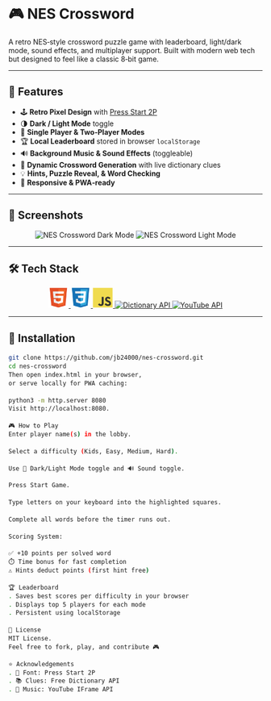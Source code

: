 # 🎮 NES Crossword  

A retro NES‑style crossword puzzle game with leaderboard, light/dark mode, sound effects, and multiplayer support. Built with modern web tech but designed to feel like a classic 8‑bit game.  

---

## 🚀 Features  

- 🕹️ **Retro Pixel Design** with [Press Start 2P](https://fonts.google.com/specimen/Press+Start+2P)  
- 🌗 **Dark / Light Mode** toggle  
- 👥 **Single Player & Two‑Player Modes**  
- 🏆 **Local Leaderboard** stored in browser `localStorage`  
- 🔊 **Background Music & Sound Effects** (toggleable)  
- 🧩 **Dynamic Crossword Generation** with live dictionary clues  
- 💡 **Hints, Puzzle Reveal, & Word Checking**  
- 📱 **Responsive & PWA‑ready**  

---

## 📸 Screenshots  

<p align="center">
  <img src="assets/screenshot-dark.png" alt="NES Crossword Dark Mode" width="45%">
  <img src="assets/screenshot-light.png" alt="NES Crossword Light Mode" width="45%">
</p>  

---

## 🛠️ Tech Stack  

<p align="center">
  <a href="https://developer.mozilla.org/en-US/docs/Web/HTML">
    <img src="https://raw.githubusercontent.com/devicons/devicon/master/icons/html5/html5-original.svg" alt="HTML5" width="40" height="40"/>
  </a>
  <a href="https://developer.mozilla.org/en-US/docs/Web/CSS">
    <img src="https://raw.githubusercontent.com/devicons/devicon/master/icons/css3/css3-original.svg" alt="CSS3" width="40" height="40"/>
  </a>
  <a href="https://developer.mozilla.org/en-US/docs/Web/JavaScript">
    <img src="https://raw.githubusercontent.com/devicons/devicon/master/icons/javascript/javascript-original.svg" alt="JavaScript" width="40" height="40"/>
  </a>
  <a href="https://dictionaryapi.dev/">
    <img src="https://img.icons8.com/?size=100&id=lH1eEc9NMRnw&format=png&color=000000" alt="Dictionary API" width="40" height="40"/>
  </a>
  <a href="https://developers.google.com/youtube/iframe_api_reference">
    <img src="https://img.icons8.com/?size=100&id=19318&format=png&color=000000" alt="YouTube API" width="40" height="40"/>
  </a>
</p>  

---

## 📂 Installation  

```bash
git clone https://github.com/jb24000/nes-crossword.git
cd nes-crossword
Then open index.html in your browser,
or serve locally for PWA caching:

python3 -m http.server 8080
Visit http://localhost:8080.

🎮 How to Play
Enter player name(s) in the lobby.

Select a difficulty (Kids, Easy, Medium, Hard).

Use 🌙 Dark/Light Mode toggle and 🔊 Sound toggle.

Press Start Game.

Type letters on your keyboard into the highlighted squares.

Complete all words before the timer runs out.

Scoring System:

✅ +10 points per solved word
⏱️ Time bonus for fast completion
⚠️ Hints deduct points (first hint free)

🏆 Leaderboard
. Saves best scores per difficulty in your browser
. Displays top 5 players for each mode
. Persistent using localStorage

📜 License
MIT License.
Feel free to fork, play, and contribute 🎮

⭐ Acknowledgements
. 🎨 Font: Press Start 2P
. 📚 Clues: Free Dictionary API
. 🎵 Music: YouTube IFrame API


